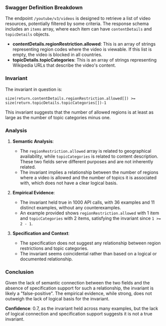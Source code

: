 ### Swagger Definition Breakdown

The endpoint `/youtube/v3/videos` is designed to retrieve a list of video resources, potentially filtered by some criteria. The response schema includes an `items` array, where each item can have `contentDetails` and `topicDetails` objects.

- **contentDetails.regionRestriction.allowed**: This is an array of strings representing region codes where the video is viewable. If this list is empty, the video is blocked in all countries.
- **topicDetails.topicCategories**: This is an array of strings representing Wikipedia URLs that describe the video's content.

### Invariant

The invariant in question is:

`size(return.contentDetails.regionRestriction.allowed[]) >= size(return.topicDetails.topicCategories[])-1`

This invariant suggests that the number of allowed regions is at least as large as the number of topic categories minus one.

### Analysis

1. **Semantic Analysis**:
   - The `regionRestriction.allowed` array is related to geographical availability, while `topicCategories` is related to content description. These two fields serve different purposes and are not inherently related.
   - The invariant implies a relationship between the number of regions where a video is allowed and the number of topics it is associated with, which does not have a clear logical basis.

2. **Empirical Evidence**:
   - The invariant held true in 1000 API calls, with 36 examples and 11 distinct examples, without any counterexamples.
   - An example provided shows `regionRestriction.allowed` with 1 item and `topicCategories` with 2 items, satisfying the invariant since `1 >= 2 - 1`.

3. **Specification and Context**:
   - The specification does not suggest any relationship between region restrictions and topic categories.
   - The invariant seems coincidental rather than based on a logical or documented relationship.

### Conclusion

Given the lack of semantic connection between the two fields and the absence of specification support for such a relationship, the invariant is likely a "false-positive". The empirical evidence, while strong, does not outweigh the lack of logical basis for the invariant.

**Confidence**: 0.7, as the invariant held across many examples, but the lack of logical connection and specification support suggests it is not a true invariant.
